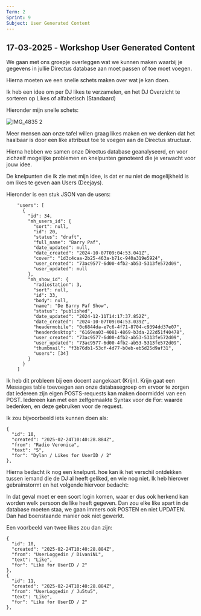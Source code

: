 ```yaml
---
Term: 2  
Sprint: 9  
Subject: User Generated Content  
---
```


## 17‐03‐2025 ‐ Workshop User Generated Content

We gaan met ons groepje overleggen wat we kunnen maken waarbij je gegevens in jullie Directus database aan moet passen of toe moet voegen. 

Hierna moeten we een snelle schets maken over wat je kan doen. 

Ik heb een idee om per DJ likes te verzamelen, en het DJ Overzicht te sorteren op Likes of alfabetisch (Standaard)

Hieronder mijn snelle schets:

![IMG_4835 2](https://github.com/user-attachments/assets/0e55412b-5d48-4e3b-946b-480370d9f5f9)

Meer mensen aan onze tafel willen graag likes maken en we denken dat het haalbaar is door een like attribuut toe te voegen aan de Directus structuur.

Hierna hebben we samen onze Directus database geanalyseerd, en voor zichzelf mogelijke problemen en knelpunten genoteerd die je verwacht voor jouw idee. 

De knelpunten die ik zie met mijn idee, is dat er nu niet de mogelijkheid is om likes te geven aan Users (Deejays).

Hieronder is een stuk JSON van de users:

        "users": [
          {
            "id": 34,
            "mh_users_id": {
              "sort": null,
              "id": 20,
              "status": "draft",
              "full_name": "Barry Paf",
              "date_updated": null,
              "date_created": "2024-10-07T09:04:53.041Z",
              "cover": "1d3c4caa-2b25-463a-b71c-940a319e5924",
              "user_created": "73ac9577-6d00-4fb2-ab53-5313fe572d09",
              "user_updated": null
            },
            "mh_show_id": {
              "radiostation": 3,
              "sort": null,
              "id": 33,
              "body": null,
              "name": "De Barry Paf Show",
              "status": "published",
              "date_updated": "2024-12-11T14:17:37.852Z",
              "date_created": "2024-10-07T09:04:53.039Z",
              "headermobile": "0c6844da-e7c6-4f71-8704-c9394dd37e07",
              "headerdesktop": "6169ea03-4081-4869-b3da-222d51f40478",
              "user_created": "73ac9577-6d00-4fb2-ab53-5313fe572d09",
              "user_updated": "73ac9577-6d00-4fb2-ab53-5313fe572d09",
              "thumbnail": "f3b76db1-53cf-4d77-b0eb-eb5d25d9af31",
              "users": [34]
            }
          }
        ]
Ik heb dit probleem bij een docent aangekaart (Krijn). Krijn gaat een Messages table toevoegen aan onze databasegroep om ervoor te zorgen dat iedereen zijn eigen POSTS-requests kan maken doormiddel van een POST. Iedereen kan met een zelfgemaakte Syntax voor de For: waarde bedenken, en deze gebruiken voor de request.

Ik zou bijvoorbeeld iets kunnen doen als:

        
    {
      "id": 10,
      "created": "2025-02-24T10:40:28.884Z",
      "from": "Radio Veronica",
      "text": "5",
      "for": "Dylan / Likes for UserID / 2"
    },
        
Hierna bedacht ik nog een knelpunt. hoe kan ik het verschil ontdekken tussen iemand die de DJ al heeft geliked, en wie nog niet.
Ik heb hierover gebrainstormt en het volgende hiervoor bedacht:

In dat geval moet er een soort login komen, waar er dus ook herkend kan worden welk persoon de like heeft gegeven.
Dan zou elke like apart in de database moeten staa, we gaan immers ook POSTEN en niet UPDATEN. Dan had boenstaande manier ook niet gewerkt.

Een voorbeeld van twee likes zou dan zijn:

    {
      "id": 10,
      "created": "2025-02-24T10:40:28.884Z",
      "from": "UserLoggedin / DivaniNL",
      "text": "Like",
      "for": "Like for UserID / 2"
    },
    {
      "id": 11,
      "created": "2025-02-24T10:40:28.884Z",
      "from": "UserLoggedin / Ju5tu5",
      "text": "Like",
      "for": "Like for UserID / 2"
    },
